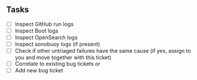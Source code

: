 ## Tasks

- [ ] Inspect GitHub run logs
- [ ] Inspect Boot logs
- [ ] Inspect OpenSearch logs
- [ ] Inspect sonobuoy logs (if present)
- [ ] Check if other untriaged failures have the same cause (if yes, assign to you and move together with this ticket)
- [ ] Correlate to existing bug tickets *or*
- [ ] Add new bug ticket

